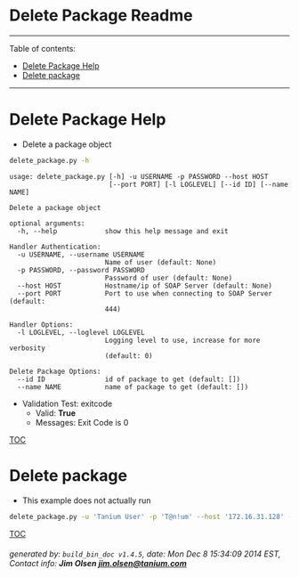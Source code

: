 Delete Package Readme
===========================

---------------------------
<a name='toc'>Table of contents:</a>

  * [Delete Package Help](#user-content-delete-package-help)
  * [Delete package](#user-content-delete-package)

---------------------------

# Delete Package Help

  * Delete a package object

```bash
delete_package.py -h
```

```
usage: delete_package.py [-h] -u USERNAME -p PASSWORD --host HOST
                         [--port PORT] [-l LOGLEVEL] [--id ID] [--name NAME]

Delete a package object

optional arguments:
  -h, --help            show this help message and exit

Handler Authentication:
  -u USERNAME, --username USERNAME
                        Name of user (default: None)
  -p PASSWORD, --password PASSWORD
                        Password of user (default: None)
  --host HOST           Hostname/ip of SOAP Server (default: None)
  --port PORT           Port to use when connecting to SOAP Server (default:
                        444)

Handler Options:
  -l LOGLEVEL, --loglevel LOGLEVEL
                        Logging level to use, increase for more verbosity
                        (default: 0)

Delete Package Options:
  --id ID               id of package to get (default: [])
  --name NAME           name of package to get (default: [])
```

  * Validation Test: exitcode
    * Valid: **True**
    * Messages: Exit Code is 0



[TOC](#user-content-toc)


# Delete package

  * This example does not actually run

```bash
delete_package.py -u 'Tanium User' -p 'T@n!um' --host '172.16.31.128' --loglevel 1 --id 123456
```



[TOC](#user-content-toc)


###### generated by: `build_bin_doc v1.4.5`, date: Mon Dec  8 15:34:09 2014 EST, Contact info: **Jim Olsen <jim.olsen@tanium.com>**